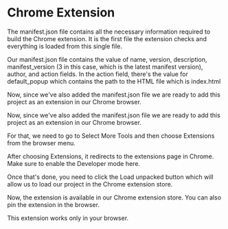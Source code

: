
# Chrome Extension

The manifest.json file contains all the necessary information required to build the Chrome extension. It is the first file the extension checks and everything is loaded from this single file.

Our manifest.json file contains the value of name, version, description, manifest_version (3 in this case, which is the latest manifest version), author, and action fields. In the action field, there's the value for default_popup which contains the path to the HTML file which is index.html 

Now, since we've also added the manifest.json file we are ready to add this project as an extension in our Chrome browser.

Now, since we've also added the manifest.json file we are ready to add this project as an extension in our Chrome browser.

For that, we need to go to Select More Tools and then choose Extensions from the browser menu.

After choosing Extensions, it redirects to the extensions page in Chrome. Make sure to enable the Developer mode here.

Once that's done, you need to click the Load unpacked button which will allow us to load our project in the Chrome extension store.

Now, the extension is available in our Chrome extension store. You can also pin the extension in the browser.

This extension works only in your browser. 

